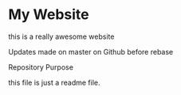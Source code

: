 # My Website

this is a really awesome website

Updates made on master on Github before rebase

Repository Purpose

this file is just a readme file.
